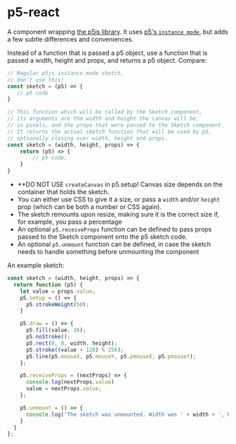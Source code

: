 # p5-react

A component wrapping [the p5js library](https://p5js.org/). It uses [p5's `instance mode`](https://github.com/processing/p5.js/wiki/Global-and-instance-mode), but adds a few subtle differences and conveniences.

Instead of a function that is passed a p5 object, use a function that is passed a width, height and props, and returns a p5 object. Compare:

```js
// Regular p5js instance mode sketch,
// don't use this!
const sketch = (p5) => {
   // p5 code
}
```
```js
// This function which will be called by the Sketch component,
// its arguments are the width and height the canvas will be,
// in pixels, and the props that were passed to the Sketch component.
// It returns the actual sketch function that will be used by p5,
// optionally closing over width, height and props.
const sketch = (width, height, props) => {
    return (p5) => {
        // p5 code,
    }
}

```
- **DO NOT USE `createCanvas` in p5.setup! Canvas size depends on the container that holds the sketch.
- You can either use CSS to give it a size, or pass a `width` and/or `height` prop (which can be both a number or CSS again).
- The sketch remounts upon resize, making sure it is the correct size if, for example, you pass a percentage
- An optional `p5.receiveProps` function can be defined to pass props passed to the Sketch component onto the p5 sketch code.
- An optional `p5.unmount` function can be defined, in case the sketch needs to handle something before unmounting the component

An example sketch:
```js
const sketch = (width, height, props) => {
  return function (p5) {
    let value = props.value;
    p5.setup = () => {
      p5.strokeWeight(50);
    }

    p5.draw = () => {
      p5.fill(value, 16);
      p5.noStroke();
      p5.rect(0, 0, width, height);
      p5.stroke((value + 128) % 256);
      p5.line(p5.mouseX, p5.mouseY, p5.pmouseX, p5.pmouseY);
    };

    p5.receiveProps = (nextProps) => {
      console.log(nextProps.value)
      value = nextProps.value;
    };

    p5.unmount = () => {
      console.log('The sketch was unmounted. Width was ' + width + ', height was ' + height);
    }
  }
};
```